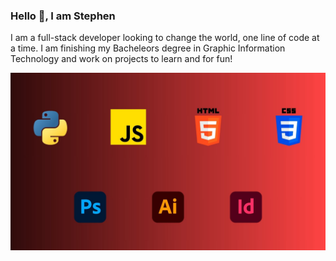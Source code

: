 ### Hello 👋, I am Stephen

I am a full-stack developer looking to change the world, one line of code at a time.  I am finishing my Bacheleors degree in Graphic Information Technology and work on projects to learn and for fun!

![Tools and Languages: Python, Javascript, HTML, CSS, Photoshop, Illustrator, and Indesign](Tools.jpg)

<!--
**stevec713/stevec713** is a ✨ _special_ ✨ repository because its `README.md` (this file) appears on your GitHub profile.

Here are some ideas to get you started:

- 🔭 I’m currently working on ...
- 🌱 I’m currently learning ...
- 👯 I’m looking to collaborate on ...
- 🤔 I’m looking for help with ...
- 💬 Ask me about ...
- 📫 How to reach me: ...
- 😄 Pronouns: ...
- ⚡ Fun fact: ...
-->
